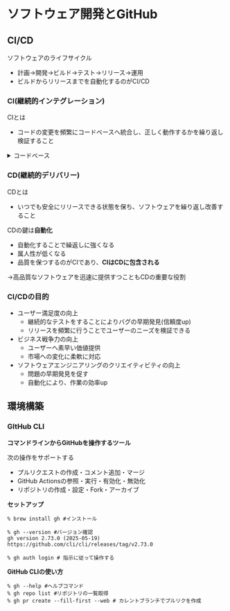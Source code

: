 # ソフトウェア開発とGitHub

## CI/CD

ソフトウェアのライフサイクル
- 計画→開発→ビルド→テスト→リリース→運用
- ビルドからリリースまでを自動化するのがCI/CD

### CI(継続的インテグレーション)

CIとは
- コードの変更を頻繁にコードベースへ統合し、正しく動作するかを繰り返し検証すること
<details>
<summary>コードベース</summary>

- ソフトウェアの**ソースコード全体**のこと

リポジトリとの違いは？
- リポジトリはコードを管理する**場所**
- コードベースは**中身そのもの**
</details>

### CD(継続的デリバリー)

CDとは
- いつでも安全にリリースできる状態を保ち、ソフトウェアを繰り返し改善すること

CDの鍵は**自動化**
- 自動化することで繰返しに強くなる
- 属人性が低くなる
- 品質を保つするのがCIであり、**CIはCDに包含される**

→高品質なソフトウェアを迅速に提供すつこともCDの重要な役割

### CI/CDの目的
- ユーザー満足度の向上
    - 継続的なテストをすることによりバグの早期発見(信頼度up)
    - リリースを頻繁に行うことでユーザーのニーズを検証できる
- ビジネス戦争力の向上
    - ユーザーへ素早い価値提供
    - 市場への変化に柔軟に対応
- ソフトウェアエンジニアリングのクリエイティビティの向上
    - 問題の早期発見を促す
    - 自動化により、作業の効率up

## 環境構築

### GItHub CLI
**コマンドラインからGitHubを操作するツール**

次の操作をサポートする
- プルリクエストの作成・コメント追加・マージ
- GitHub Actionsの参照・実行・有効化・無効化
- リポジトリの作成・設定・Fork・アーカイブ

**セットアップ**
```shell
% brew install gh #インストール
 
% gh --version #バージョン確認
gh version 2.73.0 (2025-05-19)
https://github.com/cli/cli/releases/tag/v2.73.0

% gh auth login # 指示に従って操作する
```
**GitHub CLIの使い方**

```shell
% gh --help #ヘルプコマンド
% gh repo list #リポジトリの一覧取得
% gh pr create --fill-first --web # カレントブランチでプルリクを作成
```
